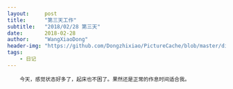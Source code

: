 ```yaml
---
layout:     post
title:      "第三天工作"
subtitle:   "2018/02/28 第三天"
date:       2018-02-28
author:     "WangXiaoDong"
header-img: "https://github.com/Dongzhixiao/PictureCache/blob/master/diaryPic/20180228.jpg?raw=true"
tags:
    - 日记
---
```


```
    今天，感觉状态好多了，起床也不困了。果然还是正常的作息时间适合我。
```

